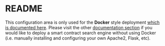 # README
This configuration area is only used for the **Docker** style deployment [which is documented here](https://github.com/second-state/smart-contract-search-engine/tree/master/docker). 
Please visit the other [documentation section](https://github.com/second-state/smart-contract-search-engine/tree/master/documentation) if you would like to deploy a smart contract search engine without using Docker (i.e. manually installing and configuring your own Apache2, Flask, etc).
